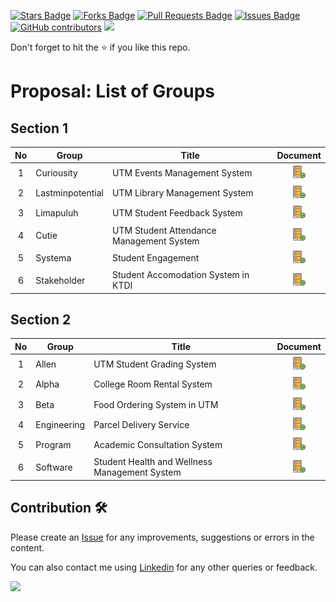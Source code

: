 <a href="https://github.com/drshahizan/software-engineering/stargazers"><img src="https://img.shields.io/github/stars/drshahizan/software-engineering" alt="Stars Badge"/></a>
<a href="https://github.com/drshahizan/software-engineering/network/members"><img src="https://img.shields.io/github/forks/drshahizan/software-engineering" alt="Forks Badge"/></a>
<a href="https://github.com/drshahizan/software-engineering/pulls"><img src="https://img.shields.io/github/issues-pr/drshahizan/software-engineering" alt="Pull Requests Badge"/></a>
<a href="https://github.com/drshahizan/software-engineering/issues"><img src="https://img.shields.io/github/issues/drshahizan/software-engineering" alt="Issues Badge"/></a>
<a href="https://github.com/drshahizan/software-engineering/graphs/contributors"><img alt="GitHub contributors" src="https://img.shields.io/github/contributors/drshahizan/software-engineering?color=2b9348"></a>
![](https://visitor-badge.glitch.me/badge?page_id=drshahizan/software-engineering)

Don't forget to hit the :star: if you like this repo.

# Proposal: List of Groups


## Section 1

| No | Group | Title | Document |
| :-----: | ------ | ------ | :------: | 
| 1 | Curiousity | UTM Events Management System |<a href="submission/sec01/Curiousity" ><img src="../images/task.png" width="24px" height="24px" ></a> | 
| 2 | Lastminpotential | UTM Library Management System |<a href="submission/sec01/Lastminpotential" ><img src="../images/task.png" width="24px" height="24px" ></a> |
| 3 | Limapuluh | UTM Student Feedback System |<a href="submission/sec01/Limapuluh" ><img src="../images/task.png" width="24px" height="24px" ></a> |
| 4 | Cutie | UTM Student Attendance Management System |<a href="submission/sec01/cutie" ><img src="../images/task.png" width="24px" height="24px" ></a> | <
| 5 | Systema | Student Engagement | <a href="submission/sec01/Systema" ><img src="../images/task.png" width="24px" height="24px" ></a> | 
| 6 | Stakeholder | Student Accomodation System in KTDI |<a href="submission/sec01/stakeholder" ><img src="../images/task.png" width="24px" height="24px" ></a> | 

## Section 2

| No | Group | Title | Document |
| :-----: | ------ | ------ | :------: | 
| 1 | Allen | UTM Student Grading System |<a href="submission/sec02/allen" ><img src="../images/task.png" width="24px" height="24px" ></a> | 
| 2 | Alpha | College Room Rental System |<a href="submission/sec02/alpha" ><img src="../images/task.png" width="24px" height="24px" ></a> | 
| 3 | Beta | Food Ordering System in UTM |<a href="submission/sec02/beta" ><img src="../images/task.png" width="24px" height="24px" ></a> |
| 4 | Engineering | Parcel Delivery Service |<a href="submission/sec02/engineering" ><img src="../images/task.png" width="24px" height="24px" ></a> | 
| 5 | Program | Academic Consultation System|<a href="submission/sec02/program" ><img src="../images/task.png" width="24px" height="24px" ></a> | 
| 6 | Software| Student Health and Wellness Management System |<a href="submission/sec02/software" ><img src="../images/task.png" width="24px" height="24px" ></a> | | | 7 | Tempest | Badal Hajj and Umrah Management System|<a href="submission/sec02/tempest" ><img src="../images/task.png" width="24px" height="24px" ></a> | 

## Contribution 🛠️
Please create an [Issue](https://github.com/drshahizan/software-engineering/issues) for any improvements, suggestions or errors in the content.

You can also contact me using [Linkedin](https://www.linkedin.com/in/drshahizan/) for any other queries or feedback.

![](https://visitor-badge.glitch.me/badge?page_id=drshahizan)



